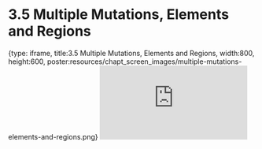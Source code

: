 # 3.5 Multiple Mutations, Elements and Regions
 
{type: iframe, title:3.5 Multiple Mutations, Elements and Regions, width:800, height:600, poster:resources/chapt_screen_images/multiple-mutations-elements-and-regions.png}
![](https://andrew-bortvin.github.io/slimNotes/no_toc/multiple-mutations-elements-and-regions.html)
 

 
